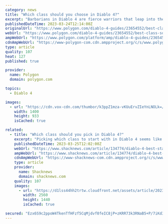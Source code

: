 ```yaml
---
category: news
title: "Which class should you choose in Diablo 4?"
excerpt: "Barbarians in Diablo 4 are fierce warriors that leap into the fray. Their main mechanic is the Weapon Arsenal, which allows them to hold four weapons at once. Some of their abilities will require you ..."
publishedDateTime: 2023-03-24T12:14:00Z
originalUrl: "https://www.polygon.com/diablo-4-guides/23654552/best-class-sorcerer-barbarian-druid-rogue-necromancer"
webUrl: "https://www.polygon.com/diablo-4-guides/23654552/best-class-sorcerer-barbarian-druid-rogue-necromancer"
ampWebUrl: "https://www.polygon.com/platform/amp/diablo-4-guides/23654552/best-class-sorcerer-barbarian-druid-rogue-necromancer"
cdnAmpWebUrl: "https://www-polygon-com.cdn.ampproject.org/c/s/www.polygon.com/platform/amp/diablo-4-guides/23654552/best-class-sorcerer-barbarian-druid-rogue-necromancer"
type: article
quality: 107
heat: 127
published: true

provider:
  name: Polygon
  domain: polygon.com

topics:
  - Diablo 4

images:
  - url: "https://cdn.vox-cdn.com/thumbor/k3ppZ1mza-vKUuErvZIeYnLNOLk=/0x0:3420x1924/1400x933/filters:focal(1437x689:1983x1235):no_upscale()/cdn.vox-cdn.com/uploads/chorus_image/image/72111362/characters.0.png"
    width: 1400
    height: 933
    isCached: true

related:
  - title: "Which class should you pick in Diablo 4?"
    excerpt: "Picking which class to start with in Diablo 4 seems like a daunting task, especially if you’re new to Blizzard’s RPG series. There’s no detailed overview of how a class plays, no way to test them, and ..."
    publishedDateTime: 2023-03-25T12:02:00Z
    webUrl: "https://www.shacknews.com/article/134774/diablo-4-best-starting-class"
    ampWebUrl: "https://www.shacknews.com/article/134774/diablo-4-best-starting-class?amphtml=1"
    cdnAmpWebUrl: "https://www-shacknews-com.cdn.ampproject.org/c/s/www.shacknews.com/article/134774/diablo-4-best-starting-class?amphtml=1"
    type: article
    provider:
      name: Shacknews
      domain: shacknews.com
    quality: 107
    images:
      - url: "https://d1lss44hh2trtw.cloudfront.net/assets/article/2023/03/25/diablo-4-starting-class_feature.jpg"
        width: 2560
        height: 1440
        isCached: true

secured: "Ezx6S9c2ppoW4TkenTfHFzf5CqMjdvf0feIC8jP+zKRR73k3RNaB5+P/7iKd3J8sDYzs4haiC5e1C4P5gUto5pUQz1QbsuyfOAXAVjWrPaQOXsiNr3qzeGJXhwY+PmXXAX+Hf+jrI/kBtAPHabF/RwR92vl4U+I2p7C8vJi3vUfNqJEPvk4w93SmMUAoX8YXXhy+zou4AzwO2yAMze45IWuEBKWUtHpjI+87PwCQR9xSimJuhAAqspfqMqAqsplYUOshUAThyBTPtrs+JVul0oD3gKo0hCLS3Aj8821ZWS1IIc5ovEcn5hDzE57BGsUbxhl0opx6iFSnNJu9KzqrLqjpvvXPZPhFgbNRzzvHkRc=;tE3DMUCfCDOhr23Gg5iGbA=="
---
```


